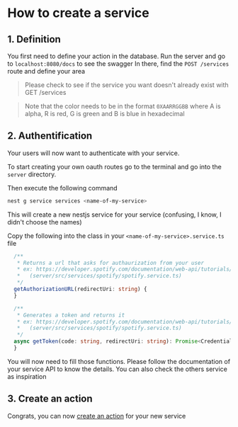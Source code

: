 # How to create a service

## 1. Definition

You first need to define your action in the database.
Run the server and go to `localhost:8080/docs` to see the swagger
In there, find the `POST /services` route and define your area

> Please check to see if the service you want doesn't already exist with GET /services

> Note that the color needs to be in the format `0XAARRGGBB`
> where A is alpha, R is red, G is green and B is blue in hexadecimal

## 2. Authentification

Your users will now want to authenticate with your service.

<!-- To allow that to happen, go to `service/src/services/services.controller.ts`

There, you will see other examples of services authentification routes. -->

To start creating your own oauth routes go to the terminal and go into the `server` directory.

Then execute the following command

```bash
nest g service services <name-of-my-service>
```

This will create a new nestjs service for your service (confusing, I know, I didn't choose the names)

Copy the following into the class in your `<name-of-my-service>.service.ts` file

```ts
  /**
   * Returns a url that asks for authaurization from your user
   * ex: https://developer.spotify.com/documentation/web-api/tutorials/code-flow#request-user-authorization
   *   (server/src/services/spotify/spotify.service.ts)
   */
  getAuthorizationURL(redirectUri: string) {
  }

  /**
   * Generates a token and returns it
   * ex: https://developer.spotify.com/documentation/web-api/tutorials/code-flow#request-an-access-token
   *   (server/src/services/spotify/spotify.service.ts)
   */
  async getToken(code: string, redirectUri: string): Promise<Credentials> {
  }
```

You will now need to fill those functions. Please follow the documentation of your service API to know
the details. You can also check the others service as inspiration

## 3. Create an action

Congrats, you can now [create an action](./create-area.md) for your new service
